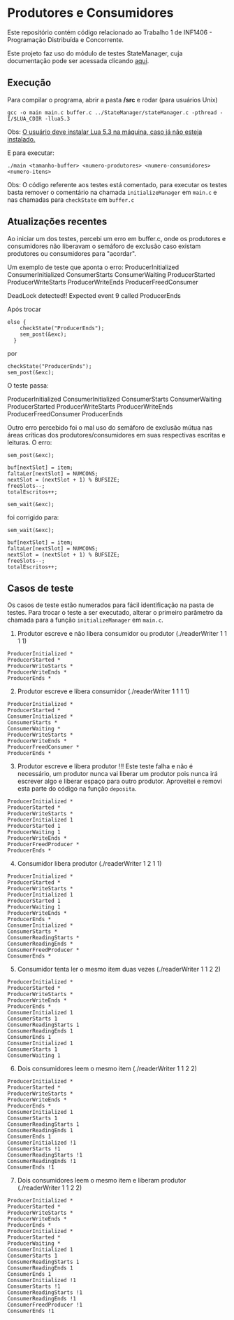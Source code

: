# Produtores e Consumidores

Este repositório contém código relacionado ao Trabalho 1 de INF1406 - Programação Distribuída e Concorrente.

Este projeto faz uso do módulo de testes StateManager, cuja documentação pode ser acessada clicando [aqui](www.google.com).

## Execução

Para compilar o programa, abrir a pasta **/src** e rodar (para usuários Unix)

`gcc -o main main.c buffer.c ../StateManager/stateManager.c -pthread -I/$LUA_CDIR -llua5.3`

Obs: [O usuário deve instalar Lua 5.3 na máquina, caso já não esteja instalado.](https://github.com/AnnaLeticiaAlegria/Testes_Concorrentes#como-utilizar-o-m%C3%B3dulo-statemanager)

E para executar: 

`./main <tamanho-buffer> <numero-produtores> <numero-consumidores> <numero-itens>`

Obs: O código referente aos testes está comentado, para executar os testes basta remover o comentário na chamada `initializeManager` em `main.c` e nas chamadas para `checkState` em `buffer.c`

## Atualizações recentes

Ao iniciar um dos testes, percebi um erro em buffer.c, onde os produtores e consumidores não liberavam o semáforo de exclusão caso existam produtores ou consumidores para "acordar".

Um exemplo de teste que aponta o erro:
ProducerInitialized
ConsumerInitialized
ConsumerStarts
ConsumerWaiting
ProducerStarted
ProducerWriteStarts
ProducerWriteEnds
ProducerFreedConsumer

DeadLock detected!!
Expected event 9 called ProducerEnds

Após trocar

```
else {
    checkState("ProducerEnds");
    sem_post(&exc);
  }
```

por

```
checkState("ProducerEnds");
sem_post(&exc);
```

O teste passa:

ProducerInitialized
ConsumerInitialized
ConsumerStarts
ConsumerWaiting
ProducerStarted
ProducerWriteStarts
ProducerWriteEnds
ProducerFreedConsumer
ProducerEnds

Outro erro percebido foi o mal uso do semáforo de exclusão mútua nas áreas críticas dos produtores/consumidores em suas respectivas escritas e leituras. O erro:

```
sem_post(&exc);

buf[nextSlot] = item;
faltaLer[nextSlot] = NUMCONS;
nextSlot = (nextSlot + 1) % BUFSIZE;
freeSlots--;
totalEscritos++;

sem_wait(&exc);
```

foi corrigido para:

```
sem_wait(&exc);

buf[nextSlot] = item;
faltaLer[nextSlot] = NUMCONS;
nextSlot = (nextSlot + 1) % BUFSIZE;
freeSlots--;
totalEscritos++;
```

## Casos de teste

Os casos de teste estão numerados para fácil identificação na pasta de testes. Para trocar o teste a ser executado, alterar o primeiro parâmetro da chamada para a função `initializeManager` em `main.c`.

1. Produtor escreve e não libera consumidor ou produtor (./readerWriter 1 1 1 1)

```
ProducerInitialized *
ProducerStarted *
ProducerWriteStarts *
ProducerWriteEnds *
ProducerEnds *
```

2. Produtor escreve e libera consumidor (./readerWriter 1 1 1 1)

```
ProducerInitialized *
ProducerStarted *
ConsumerInitialized *
ConsumerStarts *
ConsumerWaiting *
ProducerWriteStarts *
ProducerWriteEnds *
ProducerFreedConsumer *
ProducerEnds *
```

3. Produtor escreve e libera produtor
!!! Este teste falha e não é necessário, um produtor nunca vai liberar um produtor pois nunca irá escrever algo e liberar espaço para outro produtor. Aproveitei e removi esta parte do código na função `deposita`.

```
ProducerInitialized *
ProducerStarted *
ProducerWriteStarts *
ProducerInitialized 1
ProducerStarted 1
ProducerWaiting 1
ProducerWriteEnds *
ProducerFreedProducer *
ProducerEnds *
```

4. Consumidor libera produtor (./readerWriter 1 2 1 1)

```
ProducerInitialized *
ProducerStarted *
ProducerWriteStarts *
ProducerInitialized 1
ProducerStarted 1
ProducerWaiting 1
ProducerWriteEnds *
ProducerEnds *
ConsumerInitialized *
ConsumerStarts *
ConsumerReadingStarts *
ConsumerReadingEnds *
ConsumerFreedProducer *
ConsumerEnds *
```

5. Consumidor tenta ler o mesmo item duas vezes (./readerWriter 1 1 2 2)

```
ProducerInitialized *
ProducerStarted *
ProducerWriteStarts *
ProducerWriteEnds *
ProducerEnds *
ConsumerInitialized 1
ConsumerStarts 1
ConsumerReadingStarts 1
ConsumerReadingEnds 1
ConsumerEnds 1
ConsumerInitialized 1
ConsumerStarts 1
ConsumerWaiting 1
```

6. Dois consumidores leem o mesmo item (./readerWriter 1 1 2 2)

```
ProducerInitialized *
ProducerStarted *
ProducerWriteStarts *
ProducerWriteEnds *
ProducerEnds *
ConsumerInitialized 1
ConsumerStarts 1
ConsumerReadingStarts 1
ConsumerReadingEnds 1
ConsumerEnds 1
ConsumerInitialized !1
ConsumerStarts !1
ConsumerReadingStarts !1
ConsumerReadingEnds !1
ConsumerEnds !1
```


7. Dois consumidores leem o mesmo item e liberam produtor (./readerWriter 1 1 2 2)

```
ProducerInitialized *
ProducerStarted *
ProducerWriteStarts *
ProducerWriteEnds *
ProducerEnds *
ProducerInitialized *
ProducerStarted *
ProducerWaiting *
ConsumerInitialized 1
ConsumerStarts 1
ConsumerReadingStarts 1
ConsumerReadingEnds 1
ConsumerEnds 1
ConsumerInitialized !1
ConsumerStarts !1
ConsumerReadingStarts !1
ConsumerReadingEnds !1
ConsumerFreedProducer !1
ConsumerEnds !1
```
